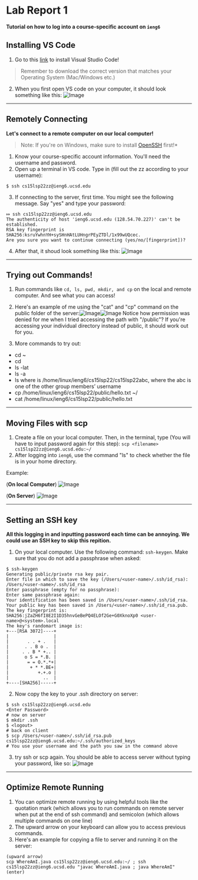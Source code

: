 # Lab Report 1
**Tutorial on how to log into a course-specific account on `ieng6`**
## Installing VS Code

1. Go to this [link](https://code.visualstudio.com/) to install Visual Studio Code! 

> Remember to download the correct version that matches your Operating System (Mac/Windows etc.)

2. When you first open VS code on your computer, it should look something like this:
![Image](Screensho.png)

---

## Remotely Connecting
**Let's connect to a remote computer on our local computer!**

> Note: If you're on Windows, make sure to install [OpenSSH](https://docs.microsoft.com/en-us/windows-server/administration/openssh/openssh_install_firstuse) first!*

1. Know your course-specific account information. You'll need the username and password.
2. Open up a terminal in VS code. Type in (fill out the zz according to your username): 
```
$ ssh cs15lsp22zz@ieng6.ucsd.edu
```
3. If connecting to the server, first time. You might see the following message. Say "yes" and type your password:
```
⤇ ssh cs15lsp22zz@ieng6.ucsd.edu
The authenticity of host 'ieng6.ucsd.edu (128.54.70.227)' can't be established.
RSA key fingerprint is SHA256:ksruYwhnYH+sySHnHAtLUHngrPEyZTDl/1x99wUQcec.
Are you sure you want to continue connecting (yes/no/[fingerprint])?
```
4. After that, it shoud look something like this: ![Image](RemoteConnect.png)

---

## Trying out Commands!
1. Run commands like `cd, ls, pwd, mkdir, and cp` on the local and remote computer. And see what you can access!

2. Here's an example of me using the "cat" and "cp" command on the public folder of the server:![Image](Commands1.png)![Image](Commands2.png) 
Notice how permission was denied for me when I tried accessing the path with "/public"? If you're accessing your individual directory instead of public, it should work out for you.

2. More commands to try out:


* cd ~
* cd
* ls -lat
* ls -a
* ls <directory> where <directory> is /home/linux/ieng6/cs15lsp22/cs15lsp22abc, where the abc is one of the other group members’ username
* cp /home/linux/ieng6/cs15lsp22/public/hello.txt ~/
* cat /home/linux/ieng6/cs15lsp22/public/hello.txt

---

## Moving Files with scp
1. Create a file on your local computer. Then, in the terminal, type (You will have to input password again for this step): 
`scp <filename> cs15lsp22zz@ieng6.ucsd.edu:~/`
2. After logging into `ieng6`, use the command "ls" to check whether the file is in your home directory.

Example:

(**On local Computer**)
![Image](scp1.png)

(**On Server**) 
![Image](scp2.png)

---

## Setting an SSH key
**All this logging in and inputting password each time can be annoying. We could use an SSH key to skip this repition.**

1. On your local computer. Use the following command: `ssh-keygen`. Make sure that you do not add a passphrase when asked:
```
$ ssh-keygen
Generating public/private rsa key pair.
Enter file in which to save the key (/Users/<user-name>/.ssh/id_rsa): /Users/<user-name>/.ssh/id_rsa
Enter passphrase (empty for no passphrase): 
Enter same passphrase again: 
Your identification has been saved in /Users/<user-name>/.ssh/id_rsa.
Your public key has been saved in /Users/<user-name>/.ssh/id_rsa.pub.
The key fingerprint is:
SHA256:jZaZH6fI8E2I1D35hnvGeBePQ4ELOf2Ge+G0XknoXp0 <user-name>@<system>.local
The key's randomart image is:
+---[RSA 3072]----+
|                 |
|       . . + .   |
|      . . B o .  |
|     . . B * +.. |
|      o S = *.B. |
|       = = O.*.*+|
|        + * *.BE+|
|           +.+.o |
|             ..  |
+----[SHA256]-----+
```

2. Now copy the key to your .ssh directory on server:

```
$ ssh cs15lsp22zz@ieng6.ucsd.edu
<Enter Password>
# now on server
$ mkdir .ssh
$ <logout>
# back on client
$ scp /Users/<user-name>/.ssh/id_rsa.pub cs15lsp22zz@ieng6.ucsd.edu:~/.ssh/authorized_keys
# You use your username and the path you saw in the command above
```
3. try ssh or scp again. You should be able to access server without typing your password, like so:
![Image](image17.png)

---

## Optimize Remote Running
1. You can optimize remote running by using helpful tools like the quotation mark (which allows you to run commands on remote server when put at the end of ssh command) and semicolon (which allows multiple commands on one line)
2. The upward arrow on your keyboard can allow you to access previous commands.
3. Here's an example for copying a file to server and running it on the server:
```
(upward arrow) 
scp WhereAmI.java cs15lsp22zz@ieng6.ucsd.edu:~/ ; ssh cs15lsp22zz@ieng6.ucsd.edu "javac WhereAmI.java ; java WhereAmI"
(enter)
```